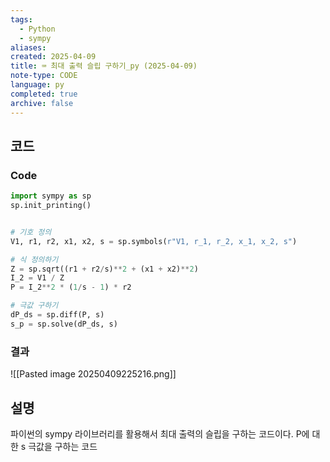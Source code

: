 ```yaml
---
tags:
  - Python
  - sympy
aliases: 
created: 2025-04-09
title: ⌨️ 최대 출력 슬립 구하기_py (2025-04-09)
note-type: CODE
language: py
completed: true
archive: false
---
```



## 코드

### Code

```python
import sympy as sp
sp.init_printing()


# 기호 정의
V1, r1, r2, x1, x2, s = sp.symbols(r"V1, r_1, r_2, x_1, x_2, s")

# 식 정의하기
Z = sp.sqrt((r1 + r2/s)**2 + (x1 + x2)**2)
I_2 = V1 / Z
P = I_2**2 * (1/s - 1) * r2

# 극값 구하기
dP_ds = sp.diff(P, s)
s_p = sp.solve(dP_ds, s)


```

### 결과

![[Pasted image 20250409225216.png]]

## 설명

파이썬의 sympy 라이브러리를 활용해서 최대 출력의 슬립을 구하는 코드이다. P에 대한 s 극값을 구하는 코드